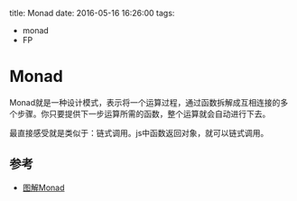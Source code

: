 title: Monad
date: 2016-05-16 16:26:00
tags:
- monad
- FP

# Monad

Monad就是一种设计模式，表示将一个运算过程，通过函数拆解成互相连接的多个步骤。你只要提供下一步运算所需的函数，整个运算就会自动进行下去。

最直接感受就是类似于：链式调用。js中函数返回对象，就可以链式调用。



## 参考

* [图解Monad](http://www.ruanyifeng.com/blog/2015/07/monad.html)